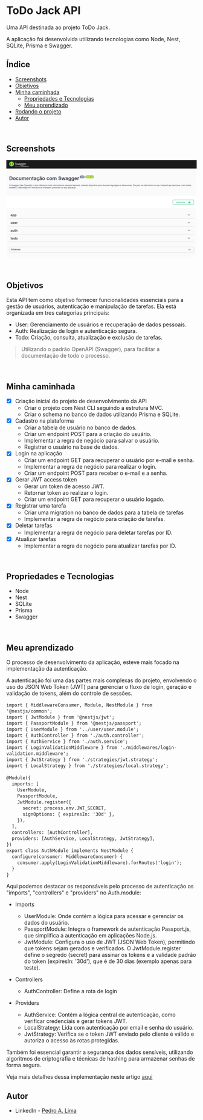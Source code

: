 # ToDo Jack API

Uma API destinada ao projeto ToDo Jack.

A aplicação foi desenvolvida utilizando tecnologias como Node, Nest, SQLite, Prisma e Swagger.

## Índice

- [Screenshots](#screenshots)
- [Objetivos](#objetivos)
- [Minha caminhada](#minha-caminhada)
  - [Propriedades e Tecnologias](#propriedades-e-tecnologias)
  - [Meu aprendizado](#meu-aprendizado)
- [Rodando o projeto](#rodando-o-projeto)
- [Autor](#autor)

</br>

## Screenshots

![#](./public/desktop.png)

</br>

## Objetivos

Esta API tem como objetivo fornecer funcionalidades essenciais para a gestão de usuários, autenticação e manipulação de tarefas. Ela está organizada em tres categorias principais:

- User: Gerenciamento de usuários e recuperação de dados pessoais.
- Auth: Realização de login e autenticação segura.
- Todo: Criação, consulta, atualização e exclusão de tarefas.

> Utilizando o padrão OpenAPI (Swagger), para facilitar a documentação de todo o processo.

</br>

## Minha caminhada

- [x] Criação inicial do projeto de desenvolvimento da API
    - Criar o projeto com Nest CLI seguindo a estrutura MVC.
    - Criar o schema no banco de dados utilizando Prisma e SQLite.
- [x] Cadastro na plataforma
    - Criar a tabela de usuário no banco de dados.
    - Criar um endpoint POST para a criação do usuário.
    - Implementar a regra de negócio para salvar o usuário.
    - Registrar o usuário na base de dados.
- [x] Login na aplicação
    - Criar um endpoint GET para recuperar o usuário por e-mail e senha.
    - Implementar a regra de negócio para realizar o login.
    - Criar um endpoint POST para receber o e-mail e a senha.
- [x] Gerar JWT access token
    - Gerar um token de acesso JWT.
    - Retornar token ao realizar o login.
    - Criar um endpoint GET para recuperar o usuário logado.
- [x] Registrar uma tarefa
    - Criar uma migration no banco de dados para a tabela de tarefas
    - Implementar a regra de negócio para criação de tarefas.
- [x] Deletar tarefas
    - Implementar a regra de negócio para deletar tarefas por ID.
- [x] Atualizar tarefas
    - Implementar a regra de negócio para atualizar tarefas por ID.

</br>

## Propriedades e Tecnologias

- Node
- Nest
- SQLite
- Prisma
- Swagger

</br>

## Meu aprendizado

O processo de desenvolvimento da aplicação, esteve mais focado na implementação da autenticação.

A autenticação foi uma das partes mais complexas do projeto, envolvendo o uso do JSON Web Token (JWT) para gerenciar o fluxo de login, geração e validação de tokens, além do controle de sessões.

```tsx
import { MiddlewareConsumer, Module, NestModule } from '@nestjs/common';
import { JwtModule } from '@nestjs/jwt';
import { PassportModule } from '@nestjs/passport';
import { UserModule } from '../user/user.module';
import { AuthController } from './auth.controller';
import { AuthService } from './auth.service';
import { LoginValidationMiddleware } from './middlewares/login-validation.middleware';
import { JwtStrategy } from './strategies/jwt.strategy';
import { LocalStrategy } from './strategies/local.strategy';

@Module({
  imports: [
    UserModule,
    PassportModule,
    JwtModule.register({
      secret: process.env.JWT_SECRET,
      signOptions: { expiresIn: '30d' },
    }),
  ],
  controllers: [AuthController],
  providers: [AuthService, LocalStrategy, JwtStrategy],
})
export class AuthModule implements NestModule {
  configure(consumer: MiddlewareConsumer) {
    consumer.apply(LoginValidationMiddleware).forRoutes('login');
  }
}
```

Aqui podemos destacar os responsáveis pelo processo de autenticação os "imports", "controllers" e "providers" no Auth.module:
* Imports
    - UserModule: Onde contém a lógica para acessar e gerenciar os dados do usuário.
    - PassportModule: Integra o framework de autenticação Passport.js, que simplifica a autenticação em aplicações Node.js.
    - JwtModule: Configura o uso de JWT (JSON Web Token), permitindo que tokens sejam gerados e verificados. O JwtModule.register define o segredo (secret) para assinar os tokens e a validade padrão do token (expiresIn: '30d'), que é de 30 dias (exemplo apenas para teste).

* Controllers
    - AuthController: Define a rota de login

* Providers
    - AuthService: Contém a lógica central de autenticação, como verificar credenciais e gerar tokens JWT.
    - LocalStrategy: Lida com autenticação por email e senha do usuário.
    - JwtStrategy: Verifica se o token JWT enviado pelo cliente é válido e autoriza o acesso às rotas protegidas.

Também foi essencial garantir a segurança dos dados sensíveis, utilizando algoritmos de criptografia e técnicas de hashing para armazenar senhas de forma segura.

Veja mais detalhes dessa implementação neste artigo [aqui](https://fabricadesinapse.gitbook.io/sinapse-book/nestjs/autenticacao-sistema-de-login-com-token-jwt)
</br>

<!--
## Rodando o projeto

![#](./public/desktop.gif)

### Acesse a aplicação via web [aqui!](https://portifolio-pedroalima.vercel.app/)

#### Ou instale na sua máquina. Para conferir a versão final, é só realizar os seguintes passos:

### 1 - Clonando o Projeto:
Navegue até o diretório onde deseja clonar o projeto. Abra o terminal com o GitBash e execute o comando:

```bash
git clone URL_DO_REPOSITORIO
```
Substitua URL_DO_REPOSITORIO pela URL do repositório deste projeto.

#### 2 - Instalando Dependências:
Navegue até a pasta clonada do projeto e execute o comando no terminal:

```bash
npm install
```
ou
```bash
yarn install
```

#### 3 - Executando o Projeto:
Ainda na pasta do projeto, execute o comando no terminal:

```bash
npm run dev
```
Isso iniciará o servidor de desenvolvimento Next.

</br> -->

## Autor

- LinkedIn - [Pedro A. Lima](https://www.linkedin.com/in/pedroalima6/)